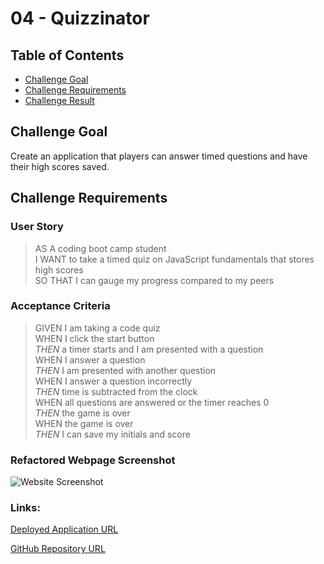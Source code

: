 # 04 - Quizzinator

## Table of Contents
* [Challenge Goal](#challenge-goal)
* [Challenge Requirements](#challenge-requirements)
* [Challenge Result](#challenge-result)

## Challenge Goal
Create an application that players can answer timed questions and have their high scores saved.

## Challenge Requirements

### User Story
>AS A coding boot camp student <br>
>I WANT to take a timed quiz on JavaScript fundamentals that stores high scores <br>
>SO THAT I can gauge my progress compared to my peers <br>

### Acceptance Criteria
>GIVEN I am taking a code quiz <br>
>WHEN I click the start button <br>
>*THEN* a timer starts and I am presented with a question <br>
>WHEN I answer a question <br>
>*THEN* I am presented with another question <br>
>WHEN I answer a question incorrectly <br>
>*THEN* time is subtracted from the clock <br>
>WHEN all questions are answered or the timer reaches 0 <br>
>*THEN* the game is over <br>
>WHEN the game is over <br>
>*THEN* I can save my initials and score <br>

### Refactored Webpage Screenshot
![Website Screenshot](https://github.com/marioessig/quizzinator/blob/master/assets/images/Quizzinator.gif)

### Links:
[Deployed Application URL]("")

[GitHub Repository URL](https://github.com/marioessig/quizzinator)
